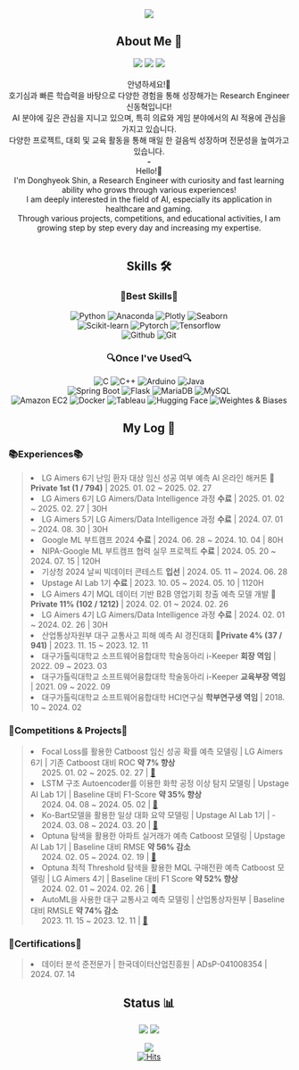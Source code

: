 <!--상단 배너-->
<div align="center">
  <img src="https://capsule-render.vercel.app/api?type=waving&color=FBE99F&height=200&section=header&text=&#129480;%20Dong%20Hyeok%20Shin's%20Github%20&#129480;&fontAlign=50&fontAlignY=40&fontSize=50&fontColor=333333&desc=🏃Developer%20fueled%20by%20curiosity%20and%20quick%20learning.&descAlign=65&descAlignY=55&descSize=20" />
</div>

<!--간단 자기소개-->
<div align="center">
  <h2>About Me 💬</h2>
  <a href="https://dong-hyeok.notion.site/12c0567bbfdd80a8a69ee47e9ae98e64?pvs=4" target="_blank" rel="noopener noreferrer"><img src="https://img.shields.io/badge/Portfolio-000000?style=for-the-badge&logo=notion&logoColor=white"/></a>
  <a href="mailto:eastglowing@gmail.com" target="_blank" rel="noopener noreferrer"><img src="https://img.shields.io/badge/Gmail-D14836?style=for-the-badge&logo=gmail&logoColor=white"/></a>
  <a href="https://www.linkedin.com/in/donghyeok/" target="_blank" rel="noopener noreferrer"><img src="https://img.shields.io/badge/LinkedIn-0077B5?style=for-the-badge&logo=linkedin&logoColor=white"/></a>
  <br><br>
  안녕하세요!👋 <br>
  호기심과 빠른 학습력을 바탕으로 다양한 경험을 통해 성장해가는 Research Engineer 신동혁입니다!<br>
  AI 분야에 깊은 관심을 지니고 있으며, 특히 의료와 게임 분야에서의 AI 적용에 관심을 가지고 있습니다.<br>
  다양한 프로젝트, 대회 및 교육 활동을 통해 매일 한 걸음씩 성장하며 전문성을 높여가고 있습니다.
  <br><b>-</b><br>
  Hello!👋 <br>
  I'm Donghyeok Shin, a Research Engineer with curiosity and fast learning ability who grows through various experiences!<br>
  I am deeply interested in the field of AI, especially its application in healthcare and gaming.<br>
  Through various projects, competitions, and educational activities, I am growing step by step every day and increasing my expertise.
</div>

<br>

<!--Skillset-->
<div align="center">
  <h2>Skills 🛠️</h2>
  <h3>🌟Best Skills🌟</h3>
    <img src="https://img.shields.io/badge/Python-3776AB?style=for-the-badge&logo=python&logoColor=white" alt="Python" />
    <img src="https://img.shields.io/badge/Anaconda-44A833?style=for-the-badge&logo=anaconda&logoColor=white" alt="Anaconda" />
    <img src="https://img.shields.io/badge/Plotly-3F4F75?style=for-the-badge&logo=plotly&logoColor=white" alt="Plotly" />
    <img src="https://img.shields.io/badge/Seaborn-3776AB?style=for-the-badge&logo=seaborn&logoColor=white" alt="Seaborn" />
    <br>
    <img src="https://img.shields.io/badge/Scikit--learn-F7931E?style=for-the-badge&logo=scikitlearn&logoColor=white" alt="Scikit-learn" />
    <img src="https://img.shields.io/badge/Pytorch-EE4C2C?style=for-the-badge&logo=pytorch&logoColor=white" alt="Pytorch" />
    <img src="https://img.shields.io/badge/Tensorflow-FF6F00?style=for-the-badge&logo=tensorflow&logoColor=white" alt="Tensorflow" />
    <br>
    <img src="https://img.shields.io/badge/Github-181717?style=for-the-badge&logo=github&logoColor=white" alt="Github" />
    <img src="https://img.shields.io/badge/Git-F05032?style=for-the-badge&logo=git&logoColor=white" alt="Git" />
    
    
  <h3>🔍Once I've Used🔍</h3>
    <img src="https://img.shields.io/badge/C-A8B9CC?style=for-the-badge&logo=c&logoColor=white" alt="C" />
    <img src="https://img.shields.io/badge/C++-00599C?style=for-the-badge&logo=cplusplus&logoColor=white" alt="C++" />
    <img src="https://img.shields.io/badge/Arduino-00878F?style=for-the-badge&logo=arduino&logoColor=white" alt="Arduino" />
    <img src="https://img.shields.io/badge/Java-ED8B00?style=for-the-badge&logo=openjdk&logoColor=white" alt="Java" />
    <br>
    <img src="https://img.shields.io/badge/Spring%20Boot-6DB33F?style=for-the-badge&logo=springboot&logoColor=white" alt="Spring Boot" />
    <img src="https://img.shields.io/badge/Flask-000000?style=for-the-badge&logo=flask&logoColor=white" alt="Flask" />
    <img src="https://img.shields.io/badge/MariaDB-003545?style=for-the-badge&logo=mariadb&logoColor=white" alt="MariaDB" />
    <img src="https://img.shields.io/badge/MySQL-4479A1?style=for-the-badge&logo=mysql&logoColor=white" alt="MySQL" />
    <br>
    <img src="https://img.shields.io/badge/Amazon%20EC2-FF9900?style=for-the-badge&logo=amazonec2&logoColor=white" alt="Amazon EC2" />
    <img src="https://img.shields.io/badge/Docker-2496ED?style=for-the-badge&logo=docker&logoColor=white" alt="Docker" />
    <img src="https://img.shields.io/badge/Tableau-00A1E0?style=for-the-badge&logo=salesforce&logoColor=white" alt="Tableau" />
    <img src="https://img.shields.io/badge/Hugging%20Face-FFD21E?style=for-the-badge&logo=huggingface&logoColor=white" alt="Hugging Face" />
    <img src="https://img.shields.io/badge/Weightes%20&%20Biases-FFBE00?style=for-the-badge&logo=weightsandbiases&logoColor=white" alt="Weightes & Biases" />
</div>

<div align="center">
  <h2>My Log 📝</h2>
</div>
<div>
  <h3>📚Experiences📚</h3>
    <blockquote>
      <li>
        LG Aimers 6기 난임 환자 대상 임신 성공 여부 예측 AI 온라인 해커톤 <b>🥇Private 1st (1 / 794)</b> | 2025. 01. 02 ~ 2025. 02. 27
      </li>
      <li>
        LG Aimers 6기 LG Aimers/Data Intelligence 과정 <b>수료</b> | 2025. 01. 02 ~ 2025. 02. 27 | 30H
      </li>
      <li>
        LG Aimers 5기 LG Aimers/Data Intelligence 과정 <b>수료</b> | 2024. 07. 01 ~ 2024. 08. 30 | 30H
      </li>
      <li>
        Google ML 부트캠프 2024 <b>수료</b> | 2024. 06. 28 ~ 2024. 10. 04 | 80H
      </li>
      <li>
        NIPA-Google ML 부트캠프 협력 실무 프로젝트 <b>수료</b> | 2024. 05. 20 ~ 2024. 07. 15 | 120H
      </li>
      <li>
        기상청 2024 날씨 빅데이터 콘테스트 <b>입선</b> | 2024. 05. 11 ~ 2024. 06. 28
      </li>
      <li>
        Upstage AI Lab 1기 <b>수료</b> | 2023. 10. 05 ~ 2024. 05. 10 | 1120H
      </li>
      <li>
        LG Aimers 4기 MQL 데이터 기반 B2B 영업기회 창출 예측 모델 개발 <b>🥉Private 11% (102 / 1212)</b> | 2024. 02. 01 ~ 2024. 02. 26 
      </li>
      <li>
        LG Aimers 4기 LG Aimers/Data Intelligence 과정 <b>수료</b> | 2024. 02. 01 ~ 2024. 02. 26 | 30H
      </li>
      <li>
        산업통상자원부 대구 교통사고 피해 예측 AI 경진대회 <b>🥈Private 4% (37 / 941)</b> | 2023. 11. 15 ~ 2023. 12. 11 
      </li>
      <li>
        대구가톨릭대학교 소프트웨어융합대학 학술동아리 i-Keeper <b>회장 역임</b> | 2022. 09 ~ 2023. 03
      </li>
      <li>
        대구가톨릭대학교 소프트웨어융합대학 학술동아리 i-Keeper <b>교육부장 역임</b> | 2021. 09 ~ 2022. 09
      </li>
      <li>
        대구가톨릭대학교 소프트웨어융합대학 HCI연구실 <b>학부연구생 역임</b> | 2018. 10 ~ 2024. 02
      </li>
    </blockquote>
  <h3>🚀Competitions & Projects🚀</h3>
    <blockquote>
      <li>
        Focal Loss를 활용한 Catboost 임신 성공 확률 예측 모델링 | LG Aimers 6기 | 기존 Catboost 대비 ROC <b>약 7% 향상</b><br>
        &nbsp;&nbsp;&nbsp;&nbsp;&nbsp;2025. 01. 02 ~ 2025. 02. 27 | <a href = "https://github.com/slothbutter/aimers6th.fertility_patients_pregnancy_success_prediction" > 🔗 </a>
      </li>
      <li>
        LSTM 구조 Autoencoder를 이용한 화학 공정 이상 탐지 모델링 | Upstage AI Lab 1기 | Baseline 대비 F1-Score <b>약 35% 향상</b><br>
        &nbsp;&nbsp;&nbsp;&nbsp;&nbsp;2024. 04. 08 ~ 2024. 05. 02 | <a href = "https://github.com/slothbutter/ailab.chemical_process_anomaly_detection" > 🔗 </a>
      </li>
      <li>
        Ko-Bart모델을 활용한 일상 대화 요약 모델링 | Upstage AI Lab 1기 | - <br>
        &nbsp;&nbsp;&nbsp;&nbsp;&nbsp;2024. 03. 08 ~ 2024. 03. 20 | <a href = "https://github.com/slothbutter/ailab.dialogue_summarization" > 🔗 </a>
      </li>
      <li>
        Optuna 탐색을 활용한 아파트 실거래가 예측 Catboost 모델링 | Upstage AI Lab 1기 | Baseline 대비 RMSE <b>약 56% 감소</b><br>
        &nbsp;&nbsp;&nbsp;&nbsp;&nbsp;2024. 02. 05 ~ 2024. 02. 19 | <a href = "https://github.com/slothbutter/ailab.house_price_prediction" > 🔗 </a>
      </li>
      <li>
        Optuna 최적 Threshold 탐색을 활용한 MQL 구매전환 예측 Catboost 모델링 | LG Aimers 4기 | Baseline 대비 F1 Score <b>약 52% 향상</b><br>
        &nbsp;&nbsp;&nbsp;&nbsp;&nbsp;2024. 02. 01 ~ 2024. 02. 26 | <a href = "https://github.com/slothbutter/aimers4th.mql_data_converted_prediction" > 🔗 </a>
      </li>
      <li>
        AutoML을 사용한 대구 교통사고 예측 모델링 | 산업통상자원부 | Baseline 대비 RMSLE <b>약 74% 감소</b> <br>
        &nbsp;&nbsp;&nbsp;&nbsp;&nbsp;2023. 11. 15 ~ 2023. 12. 11 | <a href = "https://github.com/slothbutter/dacon.deacu_car_accident_prediction" > 🔗 </a>
      </li>
    </blockquote>
  <h3>🪪Certifications🪪</h3>
    <blockquote>
      <li>
        데이터 분석 준전문가 | 한국데이터산업진흥원 | ADsP-041008354 | 2024. 07. 14
      </li>
    </blockquote>
</div>

<div align="center">
  <h2>Status 📊</h2>
  <p>
    <a herf = "https://solved.ac/eastglowing">
      <img src = "http://mazassumnida.wtf/api/v2/generate_badge?boj=eastglowing" />
    </a>
    <a herf = "https://solved.ac/kl7137">
      <img src = "http://mazassumnida.wtf/api/v2/generate_badge?boj=kl7137" />
    </a>
  </p>
  <img src = "https://github-readme-stats.vercel.app/api?username=slothbutter&theme=gruvbox_light&show_icons=true" /> <br>
  <a href="https://hits.sh/github.com/slothbutter/">
    <img alt="Hits" src="https://hits.sh/github.com/slothbutter.svg?view=today-total&style=for-the-badge&color=FBE99F&logo=github" />
  </a>
</div>

